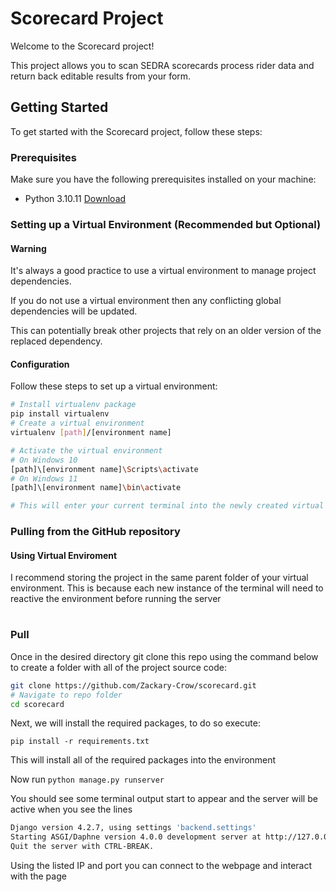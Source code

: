 # Scorecard Project

Welcome to the Scorecard project! 

This project allows you to scan SEDRA scorecards process rider data and return back editable results from your form.

## Getting Started

To get started with the Scorecard project, follow these steps:

### Prerequisites

Make sure you have the following prerequisites installed on your machine:

- Python 3.10.11 [Download](https://www.python.org/downloads/release/python-31011/)

### Setting up a Virtual Environment (Recommended but Optional)
#### Warning
It's always a good practice to use a virtual environment to manage project dependencies.

If you do not use a virtual environment then any conflicting global dependencies will be updated.

This can potentially break other projects that rely on an older version of the replaced dependency. 

#### Configuration
Follow these steps to set up a virtual environment:

```bash
# Install virtualenv package
pip install virtualenv
# Create a virtual environment
virtualenv [path]/[environment name]

# Activate the virtual environment
# On Windows 10
[path]\[environment name]\Scripts\activate
# On Windows 11
[path]\[environment name]\bin\activate

# This will enter your current terminal into the newly created virtual environment
```

### Pulling from the GitHub repository

#### Using Virtual Enviroment

I recommend storing the project in the same parent folder of your virtual environment. This is because each new instance of the terminal will need to reactive the environment before running the server

#

### Pull

Once in the desired directory git clone this repo using the command below to create a folder with all of the project source code:

```bash
git clone https://github.com/Zackary-Crow/scorecard.git
# Navigate to repo folder
cd scorecard
```

Next, we will install the required packages, to do so execute:

`pip install -r requirements.txt`

This will install all of the required packages into the environment

Now run `python manage.py runserver`

You should see some terminal output start to appear and the server will be active when you see the lines
```bash
Django version 4.2.7, using settings 'backend.settings'
Starting ASGI/Daphne version 4.0.0 development server at http://127.0.0.1:8000/
Quit the server with CTRL-BREAK.
```

Using the listed IP and port you can connect to the webpage and interact with the page


